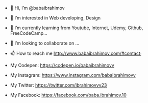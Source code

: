 - 👋 Hi, I’m @babaibrahimov
- 👀 I’m interested in Web developing, Design
- 🌱 I’m currently learning from Youtube, Internet, Udemy, Github, FreeCodeCamp...
- 💞️ I’m looking to collaborate on ...
- 📫 How to reach me http://www.babaibrahimov.com/#contact;


- My Codepen: https://codepen.io/babaibrahimovv
- My Instagram: https://www.instagram.com/babaibrahimovv
- My Twitter: https://twitter.com/ibrahimovvv23
- My Facebook: https://facebook.com/baba.ibrahimov.10

<!---
babaibrahimov/babaibrahimov is a ✨ special ✨ repository because its `README.md` (this file) appears on your GitHub profile.
You can click the Preview link to take a look at your changes.
--->
